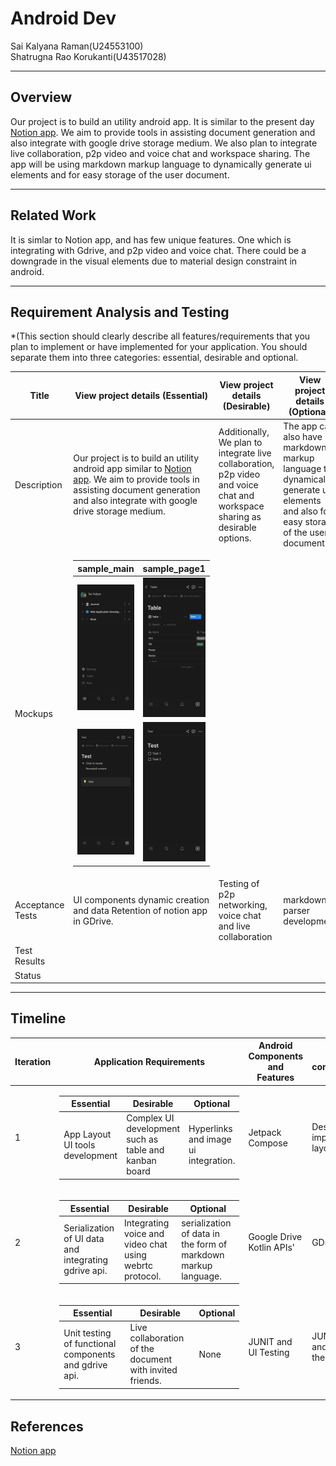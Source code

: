 # Android Dev
Sai Kalyana Raman(U24553100)\
Shatrugna Rao Korukanti(U43517028)

---

## Overview

Our project is to build an utility android app. It is similar to the present day [Notion app](https://play.google.com/store/apps/details?id=notion.id). We aim to provide tools in assisting document generation and also integrate with google drive storage medium. We also plan to integrate live collaboration, p2p video and voice chat and workspace sharing. The app will be using markdown markup language to dynamically generate ui elements and for easy storage of the user document.

---

## Related Work

It is simlar to Notion app, and has few unique features. One which is integrating with Gdrive, and p2p video and voice chat. There could be a downgrade in the visual elements due to material design constraint in android.

---

## Requirement Analysis and Testing 

*(This section should clearly describe all features/requirements that you plan to implement or have implemented for your application. You should separate them into three categories: essential, desirable and optional.
 
|Title<br> |View project details (Essential)| View project details (Desirable) | View project details (Optional)
|---|---|---|---|
|Description|  Our project is to build an utility android app similar to [Notion app](https://play.google.com/store/apps/details?id=notion.id). We aim to provide tools in assisting document generation and also integrate with google drive storage medium.  | Additionally, We plan to integrate live collaboration, p2p video and voice chat and workspace sharing as desirable options. | The app can also have markdown markup language to dynamically generate ui elements and also for easy storage of the user document. |
|Mockups| <table><thead><tr><th>sample_main</th><th>sample_page1</th></tr></thead><tbody><tr><td>![sample](./ProjectSampleUI.jpeg)</td><td>![sample1](./ProjectSampleUI_1.jpeg)</td></tr><tr><td>![sample2](./ProjectSampleUI_2.jpeg)</td><td>![sample3](./ProjectSampleUI_3.jpeg)</td></tr></tbody></table>|
|Acceptance Tests| UI components dynamic creation and data Retention of notion app in GDrive. | Testing of p2p networking, voice chat and live collaboration | markdown parser development|
|Test Results| |
|Status| |
    
---

## Timeline

|Iteration | Application Requirements | Android Components and Features| member 1 contribution/tasks| member 2 contribution/tasks|
|---|---|---|---|---|
|1| <table><thead><tr><th>Essential</th><th>Desirable</th><th>Optional</th></tr></thead><tbody><tr><td>App Layout<br>UI tools development</td><td>Complex UI development<br> such as table and kanban board</td><td>Hyperlinks and image ui integration.</td></tbody></table> | Jetpack Compose| Design and implement app layout| Functional Implementation of components| |
|2|<table><thead><tr><th>Essential</th><th>Desirable</th><th>Optional</th></tr></thead><tbody><tr><td>Serialization of UI data<br>and integrating gdrive api.</td><td>Integrating voice and video chat using webrtc protocol.</td><td>serialization of data in the form of markdown markup language.</td></tbody></table> | Google Drive Kotlin APIs'| GDrive Integration| P2P Networking implementation|
|3|<table><thead><tr><th>Essential</th><th>Desirable</th><th>Optional</th></tr></thead><tbody><tr><td>Unit testing of functional components and gdrive api.</td><td>Live collaboration of the document with invited friends.</td><td>None</td></tbody></table> | JUNIT and UI Testing | JUNIT test cases and live Testing of the app | Live Collaboration feature implementation|

## References

[Notion app](https://play.google.com/store/apps/details?id=notion.id)
